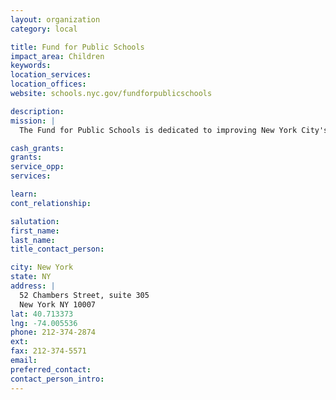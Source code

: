 ```yaml
---
layout: organization
category: local

title: Fund for Public Schools
impact_area: Children
keywords: 
location_services: 
location_offices: 
website: schools.nyc.gov/fundforpublicschools

description: 
mission: |
  The Fund for Public Schools is dedicated to improving New York City's public schools by attracting private investment in school reform and encouraging greater involvement by all New Yorkers in the education of our children.

cash_grants: 
grants: 
service_opp: 
services: 

learn: 
cont_relationship: 

salutation: 
first_name: 
last_name: 
title_contact_person: 

city: New York
state: NY
address: |
  52 Chambers Street, suite 305  
  New York NY 10007
lat: 40.713373
lng: -74.005536
phone: 212-374-2874
ext: 
fax: 212-374-5571
email: 
preferred_contact: 
contact_person_intro: 
---
```

